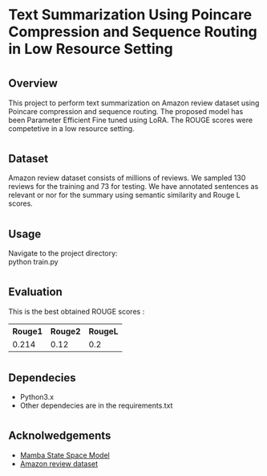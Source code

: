 # Text Summarization Using Poincare Compression and Sequence Routing in Low Resource Setting

# <h2>Overview</h2>
This project to perform text summarization on Amazon review dataset using Poincare compression and sequence routing. The proposed model has been Parameter Efficient Fine tuned using LoRA.
The ROUGE scores were competetive in a low resource setting.

# <h2>Dataset</h2>
Amazon review dataset consists of millions of reviews. We sampled 130 reviews for the training and 73 for testing. We have annotated sentences as relevant or nor for the summary using semantic similarity and Rouge L scores.

# <h2>Usage</h2> 
Navigate to the project directory: <br>
python train.py

# <h2>Evaluation</h2>
This is the best obtained ROUGE scores :
 <table>
  <tr>
    <th>Rouge1</th>
    <th>Rouge2</th>
    <th>RougeL</th>
  </tr>
  <tr>
    <td>0.214</td>
    <td>0.12</td>
    <td>0.2</td>
  </tr>

</table> 

# <h2>Dependecies</h2>
 <ul>
  <li>Python3.x</li>
  <li>Other dependecies are in the requirements.txt</li>
</ul> 

# <h2>Acknolwedgements</h2>
 <ul>
  <li><a href="https://arxiv.org/pdf/2312.00752"> Mamba State Space Model </a> </li> 
   <li><a href=" https://jmcauley.ucsd.edu/data/amazon/index_2014.html">Amazon review dataset </a> </li>
</ul> 



